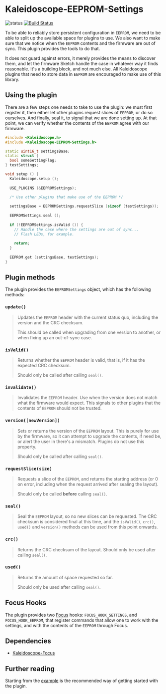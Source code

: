 # Kaleidoscope-EEPROM-Settings

![status][st:experimental] [![Build Status][travis:image]][travis:status]

 [travis:image]: https://travis-ci.org/keyboardio/Kaleidoscope-EEPROM-Settings.svg?branch=master
 [travis:status]: https://travis-ci.org/keyboardio/Kaleidoscope-EEPROM-Settings

 [st:stable]: https://img.shields.io/badge/stable-✔-black.svg?style=flat&colorA=44cc11&colorB=494e52
 [st:broken]: https://img.shields.io/badge/broken-X-black.svg?style=flat&colorA=e05d44&colorB=494e52
 [st:experimental]: https://img.shields.io/badge/experimental----black.svg?style=flat&colorA=dfb317&colorB=494e52

To be able to reliably store persistent configuration in `EEPROM`, we need to be
able to split up the available space for plugins to use. We also want to make
sure that we notice when the `EEPROM` contents and the firmware are out of sync.
This plugin provides the tools to do that.

It does not guard against errors, it merely provides the means to discover them,
and let the firmware Sketch handle the case in whatever way it finds reasonable.
It's a building block, and not much else. All Kaleidoscope plugins that need to
store data in `EEPROM` are encouraged to make use of this library.

## Using the plugin

There are a few steps one needs to take to use the plugin: we must first
register it, then either let other plugins request slices of `EEPROM`, or do so
ourselves. And finally, seal it, to signal that we are done setting up. At that
point, we can verify whether the contents of the `EEPROM` agree with our
firmware.

```c++
#include <Kaleidoscope.h>
#include <Kaleidoscope-EEPROM-Settings.h>

static uint16_t settingsBase;
static struct {
  bool someSettingFlag;
} testSettings;

void setup () {
  Kaleidoscope.setup ();
  
  USE_PLUGINS (&EEPROMSettings);

  /* Use other plugins that make use of the EEPROM */
  
  settingsBase = EEPROMSettings.requestSlice (sizeof (testSettings));
  
  EEPROMSettings.seal ();
  
  if (!EEPROMSettings.isValid ()) {
    // Handle the case where the settings are out of sync...
    // Flash LEDs, for example.
    
    return;
  }
  
  EEPROM.get (settingsBase, testSettings);
}
```

## Plugin methods

The plugin provides the `EEPROMSettings` object, which has the following methods:

### `update()`

> Updates the `EEPROM` header with the current status quo, including the version
> and the CRC checksum.
>
> This should be called when upgrading from one version to another, or when
> fixing up an out-of-sync case.

### `isValid()`

> Returns whether the `EEPROM` header is valid, that is, if it has the expected
> CRC checksum.
>
> Should only be called after calling `seal()`.

### `invalidate()`

> Invalidates the `EEPROM` header. Use when the version does not match what the
> firmware would expect. This signals to other plugins that the contents of
> `EEPROM` should not be trusted.

### `version([newVersion])`

> Sets or returns the version of the `EEPROM` layout. This is purely for use by
> the firmware, so it can attempt to upgrade the contents, if need be, or alert
> the user in there's a mismatch. Plugins do not use this property.
>
> Should only be called after calling `seal()`.

### `requestSlice(size)`

> Requests a slice of the `EEPROM`, and returns the starting address (or 0 on
> error, including when the request arrived after sealing the layout).
>
> Should only be called **before** calling `seal()`.

### `seal()`

> Seal the `EEPROM` layout, so no new slices can be requested. The CRC checksum
> is considered final at this time, and the `isValid()`, `crc()`, `used()` and
> `version()` methods can be used from this point onwards.

### `crc()`

> Returns the CRC checksum of the layout. Should only be used after calling
> `seal()`.

### `used()`

> Returns the amount of space requested so far.
>
> Should only be used after calling `seal()`.

## Focus Hooks

The plugin provides two [Focus][focus] hooks: `FOCUS_HOOK_SETTINGS`, and
`FOCUS_HOOK_EEPROM`, that register commands that allow one to work with the
settings, and with the contents of the `EEPROM` through Focus.

 [focus]: https://github.com/keyboardio/Kaleidoscope-Focus

## Dependencies

* [Kaleidoscope-Focus][focus]

## Further reading

Starting from the [example][plugin:example] is the recommended way of getting
started with the plugin.

  [plugin:example]: https://github.com/keyboardio/Kaleidoscope-EEPROM-Settings/blob/master/examples/EEPROM-Settings/EEPROM-Settings.ino
